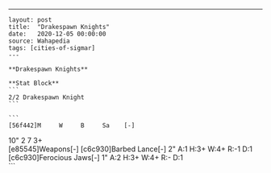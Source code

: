 ---
    layout: post
    title:  "Drakespawn Knights"
    date:   2020-12-05 00:00:00
    source: Wahapedia
    tags: [cities-of-sigmar]
    ---
    
    **Drakespawn Knights**
    
    **Stat Block**
    ```
    2/2 Drakespawn Knight
    ```
    
    ```
    [56f442]M     W     B     Sa    [-]
10"   2     7     3+    
[e85545]Weapons[-]
[c6c930]Barbed Lance[-]
2"     A:1    H:3+   W:4+   R:-1   D:1   
[c6c930]Ferocious Jaws[-]
1"     A:2    H:3+   W:4+   R:-    D:1   
    ```
    
    
    